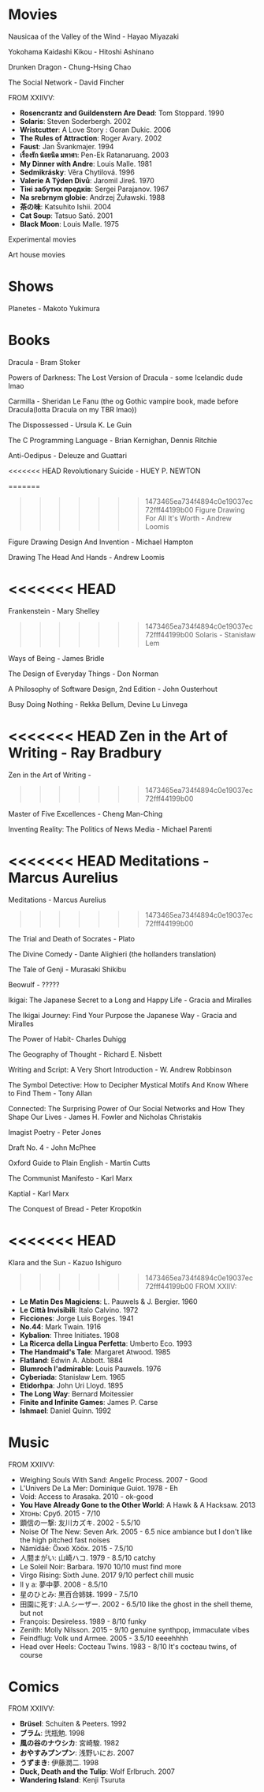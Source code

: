 # Movies

Nausicaa of the Valley of the Wind - Hayao Miyazaki

Yokohama Kaidashi Kikou - Hitoshi Ashinano

Drunken Dragon - Chung-Hsing Chao

The Social Network - David Fincher

FROM XXIIVV:
-   **Rosencrantz and Guildenstern Are Dead**: Tom Stoppard. 1990
-   **Solaris**: Steven Soderbergh. 2002
-   **Wristcutter**: A Love Story : Goran Dukic. 2006
-   **The Rules of Attraction**: Roger Avary. 2002
-   **Faust**: Jan Švankmajer. 1994
-   **เรื่องรัก น้อยนิด มหาศา**: Pen-Ek Ratanaruang. 2003
-   **My Dinner with Andre**: Louis Malle. 1981
-   **Sedmikrásky**: Věra Chytilová. 1996
-   **Valerie A Týden Divů**: Jaromil Jireš. 1970
-   **Тіні забутих предків**: Sergei Parajanov. 1967
-   **Na srebrnym globie**: Andrzej Żuławski. 1988
-   **茶の味**: Katsuhito Ishii. 2004
-   **Cat Soup**: Tatsuo Satō. 2001
-   **Black Moon**: Louis Malle. 1975

Experimental movies

Art house movies

# Shows
Planetes - Makoto Yukimura

# Books
Dracula - Bram Stoker

Powers of Darkness: The Lost Version of Dracula - some Icelandic dude lmao

Carmilla - Sheridan Le Fanu (the og Gothic vampire book, made before Dracula(lotta Dracula on my TBR lmao))

The Dispossessed - Ursula K. Le Guin

The C Programming Language - Brian Kernighan, Dennis Ritchie

Anti-Oedipus - Deleuze and Guattari

<<<<<<< HEAD
Revolutionary Suicide - HUEY P. NEWTON

=======
>>>>>>> 1473465ea734f4894c0e19037ec72fff44199b00
Figure Drawing For All It's Worth - Andrew Loomis

Figure Drawing Design And Invention - Michael Hampton

Drawing The Head And Hands - Andrew Loomis

<<<<<<< HEAD
=======
Frankenstein - Mary Shelley

>>>>>>> 1473465ea734f4894c0e19037ec72fff44199b00
Solaris - Stanisław Lem

Ways of Being - James Bridle

The Design of Everyday Things - Don Norman

A Philosophy of Software Design, 2nd Edition - John Ousterhout

Busy Doing Nothing - Rekka Bellum, Devine Lu Linvega

<<<<<<< HEAD
Zen in the Art of Writing - Ray Bradbury
=======
Zen in the Art of Writing - 
>>>>>>> 1473465ea734f4894c0e19037ec72fff44199b00

Master of Five Excellences - Cheng Man-Ching

Inventing Reality: The Politics of News Media - Michael Parenti

<<<<<<< HEAD
Meditations - Marcus Aurelius 
=======
Meditations - Marcus Aurelius
>>>>>>> 1473465ea734f4894c0e19037ec72fff44199b00

The Trial and Death of Socrates - Plato

The Divine Comedy - Dante Alighieri (the hollanders translation)

The Tale of Genji - Murasaki Shikibu

Beowulf - ?????

Ikigai: The Japanese Secret to a Long and Happy Life - Gracia and Miralles

The Ikigai Journey: Find Your Purpose the Japanese Way - Gracia and Miralles

The Power of Habit- Charles Duhigg

The Geography of Thought - Richard E. Nisbett

Writing and Script: A Very Short Introduction - W. Andrew Robbinson

The Symbol Detective: How to Decipher Mystical Motifs And Know Where to Find Them - Tony Allan

Connected: The Surprising Power of Our Social Networks and How They Shape Our Lives - James H. Fowler and Nicholas Christakis

Imagist Poetry - Peter Jones

Draft No. 4 - John McPhee

Oxford Guide to Plain English - Martin Cutts

The Communist Manifesto - Karl Marx

Kaptial - Karl Marx

The Conquest of Bread - Peter Kropotkin

<<<<<<< HEAD
=======
Klara and the Sun - Kazuo Ishiguro

>>>>>>> 1473465ea734f4894c0e19037ec72fff44199b00
FROM XXIIV:
-   **Le Matin Des Magiciens**: L. Pauwels & J. Bergier. 1960
-   **Le Città Invisibili**: Italo Calvino. 1972
-   **Ficciones**: Jorge Luis Borges. 1941
-   **No.44**: Mark Twain. 1916
-   **Kybalion**: Three Initiates. 1908
-   **La Ricerca della Lingua Perfetta**: Umberto Eco. 1993
-   **The Handmaid's Tale**: Margaret Atwood. 1985
-   **Flatland**: Edwin A. Abbott. 1884
-   **Blumroch l'admirable**: Louis Pauwels. 1976
-   **Cyberiada**: Stanisław Lem. 1965
-   **Etidorhpa**: John Uri Lloyd. 1895
-   **The Long Way**: Bernard Moitessier
-   **Finite and Infinite Games**: James P. Carse
-   **Ishmael**: Daniel Quinn. 1992



# Music
FROM XXIIVV:
-   Weighing Souls With Sand: Angelic Process. 2007 - Good
-   L'Univers De La Mer: Dominique Guiot. 1978 - Eh
-   Void: Access to Arasaka. 2010 - ok-good
-   **You Have Already Gone to the Other World**: A Hawk & A Hacksaw. 2013
-   Хтонь: Сруб. 2015 - 7/10
-   顕信の一撃: 友川カズキ. 2002 - 5.5/10
-   Noise Of The New: Seven Ark. 2005 - 6.5 nice ambiance but I don't like the high pitched fast noises
-   Nämïdäë: Öxxö Xööx. 2015 - 7.5/10
-   人間まがい: 山崎ハコ. 1979 - 8.5/10 catchy
-   Le Soleil Noir: Barbara. 1970 10/10 must find more
-   Virgo Rising: Sixth June. 2017 9/10 perfect chill music
-   Il y a: 夢中夢. 2008 - 8.5/10
-   星のひとみ: 黒百合姉妹. 1999 - 7.5/10
-   田園に死す: J.A.シーザー. 2002 - 6.5/10 like the ghost in the shell theme, but not
-   François: Desireless. 1989 - 8/10 funky
-   Zenith: Molly Nilsson. 2015 - 9/10 genuine synthpop, immaculate vibes
-   Feindflug: Volk und Armee. 2005 - 3.5/10 eeeehhhh
-   Head over Heels: Cocteau Twins. 1983 - 8/10 It's cocteau twins, of course

# Comics
FROM XXIIVV:
-   **Brüsel**: Schuiten & Peeters. 1992
-   **ブラム**: 弐瓶勉. 1998
-   **風の谷のナウシカ**: 宮崎駿. 1982
-   **おやすみプンプン**: 浅野いにお. 2007
-   **うずまき**: 伊藤潤二. 1998
-   **Duck, Death and the Tulip**: Wolf Erlbruch. 2007
-   **Wandering Island**: Kenji Tsuruta





